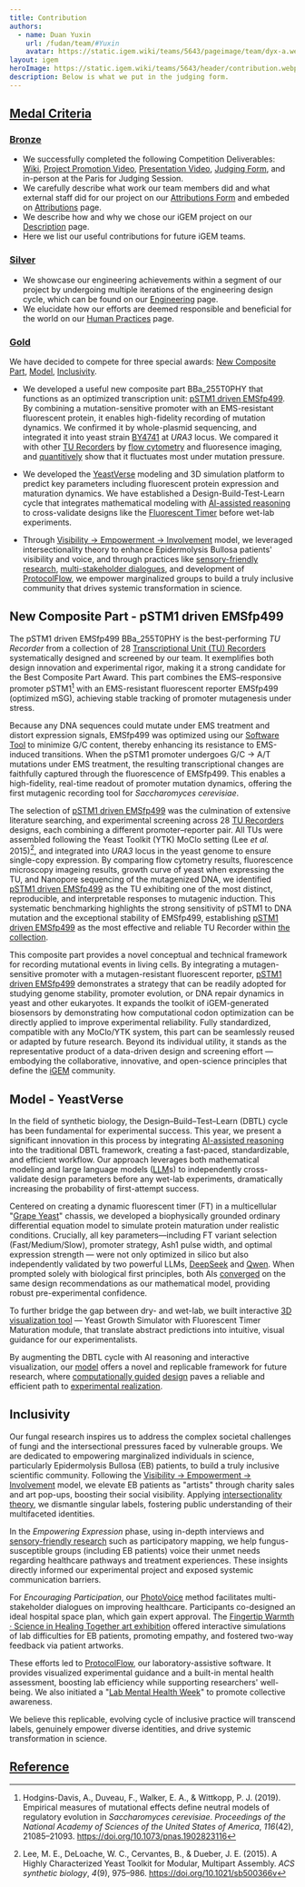 ```yaml
---
title: Contribution
authors:
  - name: Duan Yuxin
    url: /fudan/team/#Yuxin
    avatar: https://static.igem.wiki/teams/5643/pageimage/team/dyx-a.webp
layout: igem
heroImage: https://static.igem.wiki/teams/5643/header/contribution.webp
description: Below is what we put in the judging form.
---
```


## [Medal Criteria](/contribution/#medal-criteria)

### [Bronze](/contribution/#bronze)

- We successfully completed the following Competition Deliverables: [Wiki](https://2025.igem.wiki/fudan/), [Project Promotion Video](/promotion-video/), [Presentation Video](https://teams.igem.org/5643/project-presentation), [Judging Form](https://teams.igem.org/5643/judging), and in-person at the Paris for Judging Session.
- We carefully describe what work our team members did and what external staff did for our project on our [Attributions Form](https://teams.igem.org/5643/attributions) and embeded on [Attributions](/attributions/) page.
- We describe how and why we chose our iGEM project on our [Description](/description/) page.
- Here we list our useful contributions for future iGEM teams.

### [Silver](/contribution/#silver)

- We showcase our engineering achievements within a segment of our project by undergoing multiple iterations of the engineering design cycle, which can be found on our [Engineering](/engineering/) page.
- We elucidate how our efforts are deemed responsible and beneficial for the world on our [Human Practices](/human-practices/) page.

### [Gold](/contribution/#gold)

We have decided to compete for three special awards: [New Composite Part](https://registry.igem.org/parts/bba-255t0phy), [Model](/model/), [Inclusivity](/inclusivity/).

- We developed a useful new composite part BBa_255T0PHY that functions as an optimized transcription unit: [pSTM1 driven EMSfp499](/part-collection/#collection-2-tu-recorders-using-ems-insensitive-fluorescent-protein). By combining a mutation-sensitive promoter with an EMS-resistant fluorescent protein, it enables high-fidelity recording of mutation dynamics. We confirmed it by whole-plasmid sequencing, and integrated it into yeast strain [BY4741](https://www.yeastgenome.org/strain/by4741) at *URA3* locus. We compared it with other [TU Recorders](https://registry.igem.org/collections/6594370b-999e-4d9c-a3ea-7c1b83e12a30) by [flow cytometry](/experiments/#flow-cytometry-of-single-cell-yeast) and fluoresence imaging, and [quantitively](https://gitlab.igem.org/2025/fudan/-/tree/main/measurement?ref_type=heads) show that it fluctuates most under mutation pressure.

- We developed the [YeastVerse](https://2025.igem.wiki/fudan/model.html) modeling and 3D simulation platform to predict key parameters including fluorescent protein expression and maturation dynamics. We have established a Design-Build-Test-Learn cycle that integrates mathematical modeling with [AI-assisted reasoning](/model/#ai-aided-validation-of-model-predictions) to cross-validate designs like the [Fluorescent Timer](/part-collection/#fluorescent-timer) before wet-lab experiments.

- Through [Visibility &rarr; Empowerment &rarr; Involvement](/inclusivity/#our-visibility-%E2%86%92-empowerment-%E2%86%92-involvement-model) model, we leveraged intersectionality theory to enhance Epidermolysis Bullosa patients' visibility and voice, and through practices like [sensory-friendly research](/inclusivity/#sensory-friendly-research-design), [multi-stakeholder dialogues](/inclusivity/#encouraging-participation-let-the-vulnerable-dialogue-with-researchers), and development of [ProtocolFlow](https://protocolflow-290e68.igem.wiki/), we empower marginalized groups to build a truly inclusive community that drives systemic transformation in science.

## New Composite Part - pSTM1 driven EMSfp499

The pSTM1 driven EMSfp499 BBa_255T0PHY is the best-performing *TU Recorder* from a collection of 28 [Transcriptional Unit (TU) Recorders](https://registry.igem.org/collections/6594370b-999e-4d9c-a3ea-7c1b83e12a30) systematically designed and screened by our team. It exemplifies both design innovation and experimental rigor, making it a strong candidate for the Best Composite Part Award. This part combines the EMS–responsive promoter pSTM1[^1] with an EMS-resistant fluorescent reporter EMSfp499 (optimized mSG), achieving stable tracking of promoter mutagenesis under stress. 

Because any DNA sequences could mutate under EMS treatment and distort expression signals, EMSfp499 was optimized using our [Software Tool](/software) to minimize G/C content, thereby enhancing its resistance to EMS-induced transitions. When the pSTM1 promoter undergoes G/C &rarr; A/T mutations under EMS treatment, the resulting transcriptional changes are faithfully captured through the fluorescence of EMSfp499. This enables a high-fidelity, real-time readout of promoter mutation dynamics, offering the first mutagenic recording tool for *Saccharomyces cerevisiae*.

The selection of [pSTM1 driven EMSfp499](https://registry.igem.org/parts/bba-255t0phy) was the culmination of extensive literature searching, and experimental screening across 28 [TU Recorders](https://registry.igem.org/collections/6594370b-999e-4d9c-a3ea-7c1b83e12a30) designs, each combining a different promoter–reporter pair. All TUs were assembled following the Yeast Toolkit (YTK) MoClo setting (Lee *et al.* 2015)[^2], and integrated into *URA3* locus in the yeast genome to ensure single-copy expression. By comparing flow cytometry results, fluorescence microscopy imageing results, growth curve of yeast when expressing the TU, and Nanopore sequencing of the mutagenized DNA, we identified [pSTM1 driven EMSfp499](https://registry.igem.org/parts/bba-255t0phy) as the TU exhibiting one of the most distinct, reproducible, and interpretable responses to mutagenic induction. This systematic benchmarking highlights the strong sensitivity of pSTM1 to DNA mutation and the exceptional stability of EMSfp499, establishing [pSTM1 driven EMSfp499](https://registry.igem.org/parts/bba-255t0phy) as the most effective and reliable TU Recorder within [the collection](https://registry.igem.org/collections/6594370b-999e-4d9c-a3ea-7c1b83e12a30).

This composite part provides a novel conceptual and technical framework for recording mutational events in living cells. By integrating a mutagen-sensitive promoter with a mutagen-resistant fluorescent reporter, [pSTM1 driven EMSfp499](https://registry.igem.org/parts/bba-255t0phy) demonstrates a strategy that can be readily adopted for studying genome stability, promoter evolution, or DNA repair dynamics in yeast and other eukaryotes. It expands the toolkit of iGEM-generated biosensors by demonstrating how computational codon optimization can be directly applied to improve experimental reliability. Fully standardized, compatible with any MoClo/YTK system, this part can be seamlessly reused or adapted by future research. Beyond its individual utility, it stands as the representative product of a data-driven design and screening effort — embodying the collaborative, innovative, and open-science principles that define the [iGEM](https://igem.org/) community.

## Model - YeastVerse

In the field of synthetic biology, the Design–Build–Test–Learn (DBTL) cycle has been fundamental for experimental success. This year, we present a significant innovation in this process by integrating [AI-assisted reasoning](/model/#ai-aided-validation-of-model-predictions) into the traditional DBTL framework, creating a fast-paced, standardizable, and efficient workflow. Our approach leverages both mathematical modeling and large language models ([LLM](https://en.wikipedia.org/wiki/Large_language_model)s) to independently cross-validate design parameters before any wet-lab experiments, dramatically increasing the probability of first-attempt success.

Centered on creating a dynamic fluorescent timer (FT) in a multicellular "[Grape Yeast](https://2025.igem.wiki/fudan/description.html)" chassis, we developed a biophysically grounded ordinary differential equation model to simulate protein maturation under realistic conditions. Crucially, all key parameters—including FT variant selection (Fast/Medium/Slow), promoter strategy, Ash1 pulse width, and optimal expression strength — were not only optimized in silico but also independently validated by two powerful LLMs, [DeepSeek](https://huggingface.co/deepseek-ai) and [Qwen](https://huggingface.co/Qwen). When prompted solely with biological first principles, both AIs [converged](/model/#ai-aided-validation-of-model-predictions) on the same design recommendations as our mathematical model, providing robust pre-experimental confidence.

To further bridge the gap between dry- and wet-lab, we built interactive [3D visualization tool](/model/#visualization-modules) — Yeast Growth Simulator with Fluorescent Timer Maturation module, that translate abstract predictions into intuitive, visual guidance for our experimentalists.

By augmenting the DBTL cycle with AI reasoning and interactive visualization, our [model](/model/) offers a novel and replicable framework for future research, where [computationally guided](/model/) [design](/design/) paves a reliable and efficient path to [experimental realization](/results/).

## Inclusivity

Our fungal research inspires us to address the complex societal challenges of fungi and the intersectional pressures faced by vulnerable groups. We are dedicated to empowering marginalized individuals in science, particularly Epidermolysis Bullosa (EB) patients, to build a truly inclusive scientific community. Following the [Visibility &rarr; Empowerment &rarr; Involvement](/inclusivity/#our-visibility-%E2%86%92-empowerment-%E2%86%92-involvement-model) model, we elevate EB patients as "artists" through charity sales and art pop-ups, boosting their social visibility. Applying [intersectionality theory](/inclusivity/#improving-our-theoretical-framework-intersectionality), we dismantle singular labels, fostering public understanding of their multifaceted identities.

In the *Empowering Expression* phase, using in-depth interviews and [sensory-friendly research](/inclusivity/#sensory-friendly-research-design) such as participatory mapping, we help fungus-susceptible groups (including EB patients) voice their unmet needs regarding healthcare pathways and treatment experiences. These insights directly informed our experimental project and exposed systemic communication barriers.

For *Encouraging Participation*, our [PhotoVoice](/inclusivity/#facilitating-dialogue-photovoice) method facilitates multi-stakeholder dialogues on improving healthcare. Participants co-designed an ideal hospital space plan, which gain expert approval. The [Fingertip Warmth &middot; Science in Healing Together art exhibition](/inclusivity/#co-creation-in-action-the-art-experience-exhibition) offered interactive simulations of lab difficulties for EB patients, promoting empathy, and fostered two-way feedback via patient artworks.

These efforts led to [ProtocolFlow](https://protocolflow-290e68.igem.wiki/), our laboratory-assistive software. It provides visualized experimental guidance and a built-in mental health assessment, boosting lab efficiency while supporting researchers' well-being. We also initiated a "[Lab Mental Health Week](/inclusivity/#_4-2-lab-mental-health-week-check-in-campaign)" to promote collective awareness.

We believe this replicable, evolving cycle of inclusive practice will transcend labels, genuinely empower diverse identities, and drive systemic transformation in science.


## [Reference](/contribution/#reference)

[^1]: Hodgins-Davis, A., Duveau, F., Walker, E. A., & Wittkopp, P. J. (2019). Empirical measures of mutational effects define neutral models of regulatory evolution in *Saccharomyces cerevisiae*. *Proceedings of the National Academy of Sciences of the United States of America*, *116*(42), 21085–21093. https://doi.org/10.1073/pnas.1902823116
[^2]: Lee, M. E., DeLoache, W. C., Cervantes, B., & Dueber, J. E. (2015). A Highly Characterized Yeast Toolkit for Modular, Multipart Assembly. *ACS synthetic biology*, *4*(9), 975–986. https://doi.org/10.1021/sb500366v
